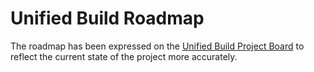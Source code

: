 # Unified Build Roadmap

The roadmap has been expressed on the [Unified Build Project Board](https://github.com/orgs/dotnet/projects/310/views/2) to reflect the current state of the project more accurately.
